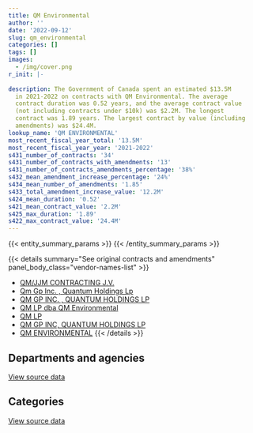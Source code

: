 ```yaml
---
title: QM Environmental
author: ''
date: '2022-09-12'
slug: qm_environmental
categories: []
tags: []
images:
  - /img/cover.png
r_init: |-
  
description: The Government of Canada spent an estimated $13.5M
  in 2021-2022 on contracts with QM Environmental. The average
  contract duration was 0.52 years, and the average contract value
  (not including contracts under $10k) was $2.2M. The longest
  contract was 1.89 years. The largest contract by value (including
  amendments) was $24.4M.
lookup_name: 'QM ENVIRONMENTAL'
most_recent_fiscal_year_total: '13.5M'
most_recent_fiscal_year_year: '2021-2022'
s431_number_of_contracts: '34'
s431_number_of_contracts_with_amendments: '13'
s431_number_of_contracts_amendments_percentage: '38%'
s432_mean_amendment_increase_percentage: '24%'
s434_mean_number_of_amendments: '1.85'
s433_total_amendment_increase_value: '12.2M'
s424_mean_duration: '0.52'
s421_mean_contract_value: '2.2M'
s425_max_duration: '1.89'
s422_max_contract_value: '24.4M'
---
```


<script src="/rmarkdown-libs/htmlwidgets/htmlwidgets.js"></script>
<link href="/rmarkdown-libs/datatables-css/datatables-crosstalk.css" rel="stylesheet" />
<script src="/rmarkdown-libs/datatables-binding/datatables.js"></script>
<script src="/rmarkdown-libs/jquery/jquery-3.6.0.min.js"></script>
<link href="/rmarkdown-libs/dt-core-bootstrap/css/dataTables.bootstrap.min.css" rel="stylesheet" />
<link href="/rmarkdown-libs/dt-core-bootstrap/css/dataTables.bootstrap.extra.css" rel="stylesheet" />
<script src="/rmarkdown-libs/dt-core-bootstrap/js/jquery.dataTables.min.js"></script>
<script src="/rmarkdown-libs/dt-core-bootstrap/js/dataTables.bootstrap.min.js"></script>
<link href="/rmarkdown-libs/crosstalk/css/crosstalk.min.css" rel="stylesheet" />
<script src="/rmarkdown-libs/crosstalk/js/crosstalk.min.js"></script>
<script src="/rmarkdown-libs/htmlwidgets/htmlwidgets.js"></script>
<link href="/rmarkdown-libs/datatables-css/datatables-crosstalk.css" rel="stylesheet" />
<script src="/rmarkdown-libs/datatables-binding/datatables.js"></script>
<script src="/rmarkdown-libs/jquery/jquery-3.6.0.min.js"></script>
<link href="/rmarkdown-libs/dt-core-bootstrap/css/dataTables.bootstrap.min.css" rel="stylesheet" />
<link href="/rmarkdown-libs/dt-core-bootstrap/css/dataTables.bootstrap.extra.css" rel="stylesheet" />
<script src="/rmarkdown-libs/dt-core-bootstrap/js/jquery.dataTables.min.js"></script>
<script src="/rmarkdown-libs/dt-core-bootstrap/js/dataTables.bootstrap.min.js"></script>
<link href="/rmarkdown-libs/crosstalk/css/crosstalk.min.css" rel="stylesheet" />
<script src="/rmarkdown-libs/crosstalk/js/crosstalk.min.js"></script>

{{< entity_summary_params >}}
{{< /entity_summary_params >}}

{{< details summary="See original contracts and amendments" panel_body_class="vendor-names-list" >}}
- [QM/JJM CONTRACTING J.V.](https://search.open.canada.ca/en/ct/?sort=contract_value_f%20desc&page=1&search_text=%22QM%2fJJM%20CONTRACTING%20J.V.%22)
- [Qm Gp Inc. , Quantum Holdings Lp](https://search.open.canada.ca/en/ct/?sort=contract_value_f%20desc&page=1&search_text=%22Qm%20Gp%20Inc.%20%2c%20Quantum%20Holdings%20Lp%22)
- [QM GP INC. , QUANTUM HOLDINGS LP](https://search.open.canada.ca/en/ct/?sort=contract_value_f%20desc&page=1&search_text=%22QM%20GP%20INC.%20%2c%20QUANTUM%20HOLDINGS%20LP%22)
- [QM LP dba QM Environmental](https://search.open.canada.ca/en/ct/?sort=contract_value_f%20desc&page=1&search_text=%22QM%20LP%20dba%20QM%20Environmental%22)
- [QM LP](https://search.open.canada.ca/en/ct/?sort=contract_value_f%20desc&page=1&search_text=%22QM%20LP%22)
- [QM GP INC, QUANTUM HOLDINGS LP](https://search.open.canada.ca/en/ct/?sort=contract_value_f%20desc&page=1&search_text=%22QM%20GP%20INC%2c%20QUANTUM%20HOLDINGS%20LP%22)
- [QM ENVIRONMENTAL](https://search.open.canada.ca/en/ct/?sort=contract_value_f%20desc&page=1&search_text=%22QM%20ENVIRONMENTAL%22)
{{< /details >}}

## Departments and agencies

<div id="htmlwidget-1" style="width:100%;height:auto;" class="datatables html-widget"></div>
<script type="application/json" data-for="htmlwidget-1">{"x":{"style":"bootstrap","filter":"none","vertical":false,"data":[["<a href=\"/departments/dfo-mpo/\">Fisheries and Oceans Canada<\/a>","<a href=\"/departments/dnd-mdn/\">National Defence<\/a>","<a href=\"/departments/pc/\">Parks Canada<\/a>","<a href=\"/departments/pwgsc-tpsgc/\">Public Services and Procurement Canada<\/a>","<a href=\"/departments/rcmp-grc/\">Royal Canadian Mounted Police<\/a>"],[13335,791168.4,null,9081755.98,33907.65],[null,null,null,17822141.93,null],[null,671394,null,1879100.36,null],[null,3820104.36,242743.21,9476739.84,null]],"container":"<table class=\"table table-striped table-hover row-border order-column display\">\n  <thead>\n    <tr>\n      <th>Department<\/th>\n      <th>2018-2019<\/th>\n      <th>2019-2020<\/th>\n      <th>2020-2021<\/th>\n      <th>2021-2022<\/th>\n    <\/tr>\n  <\/thead>\n<\/table>","options":{"order":[[4,"desc"]],"pageLength":10,"autoWidth":true,"columnDefs":[{"targets":1,"render":"function(data, type, row, meta) {\n    return type !== 'display' ? data : DTWidget.formatCurrency(data, \"$\", 2, 3, \",\", \".\", true, null);\n  }"},{"targets":2,"render":"function(data, type, row, meta) {\n    return type !== 'display' ? data : DTWidget.formatCurrency(data, \"$\", 2, 3, \",\", \".\", true, null);\n  }"},{"targets":3,"render":"function(data, type, row, meta) {\n    return type !== 'display' ? data : DTWidget.formatCurrency(data, \"$\", 2, 3, \",\", \".\", true, null);\n  }"},{"targets":4,"render":"function(data, type, row, meta) {\n    return type !== 'display' ? data : DTWidget.formatCurrency(data, \"$\", 2, 3, \",\", \".\", true, null);\n  }"},{"width":"16%","targets":[1,2,3,4]},{"className":"dt-right","targets":[1,2,3,4]}],"orderClasses":false}},"evals":["options.columnDefs.0.render","options.columnDefs.1.render","options.columnDefs.2.render","options.columnDefs.3.render"],"jsHooks":[]}</script>
<p class="text-right">
<a href="https://github.com/GoC-Spending/contracts-data/tree/main/data/out/vendors/qm_environmental/summary_by_fiscal_year_by_department.csv" class="source-data-link btn btn-link">View source data</a>
</p>

## Categories

<div id="htmlwidget-2" style="width:100%;height:auto;" class="datatables html-widget"></div>
<script type="application/json" data-for="htmlwidget-2">{"x":{"style":"bootstrap","filter":"none","vertical":false,"data":[["<a href=\"/categories/facilities_and_construction/\">Facilities and construction<\/a>","<a href=\"/categories/professional_services/\">Professional services<\/a>"],[826354.12,9093812.91],[66824.93,17755317],[778990.17,1771504.19],[4062847.57,9476739.84]],"container":"<table class=\"table table-striped table-hover row-border order-column display\">\n  <thead>\n    <tr>\n      <th>Category<\/th>\n      <th>2018-2019<\/th>\n      <th>2019-2020<\/th>\n      <th>2020-2021<\/th>\n      <th>2021-2022<\/th>\n    <\/tr>\n  <\/thead>\n<\/table>","options":{"order":[[4,"desc"]],"dom":"t","pageLength":30,"autoWidth":true,"columnDefs":[{"targets":1,"render":"function(data, type, row, meta) {\n    return type !== 'display' ? data : DTWidget.formatCurrency(data, \"$\", 2, 3, \",\", \".\", true, null);\n  }"},{"targets":2,"render":"function(data, type, row, meta) {\n    return type !== 'display' ? data : DTWidget.formatCurrency(data, \"$\", 2, 3, \",\", \".\", true, null);\n  }"},{"targets":3,"render":"function(data, type, row, meta) {\n    return type !== 'display' ? data : DTWidget.formatCurrency(data, \"$\", 2, 3, \",\", \".\", true, null);\n  }"},{"targets":4,"render":"function(data, type, row, meta) {\n    return type !== 'display' ? data : DTWidget.formatCurrency(data, \"$\", 2, 3, \",\", \".\", true, null);\n  }"},{"width":"16%","targets":[1,2,3,4]},{"className":"dt-right","targets":[1,2,3,4]}],"orderClasses":false,"lengthMenu":[10,25,30,50,100]}},"evals":["options.columnDefs.0.render","options.columnDefs.1.render","options.columnDefs.2.render","options.columnDefs.3.render"],"jsHooks":[]}</script>
<p class="text-right">
<a href="https://github.com/GoC-Spending/contracts-data/tree/main/data/out/vendors/qm_environmental/summary_by_fiscal_year_by_category.csv" class="source-data-link btn btn-link">View source data</a>
</p>
